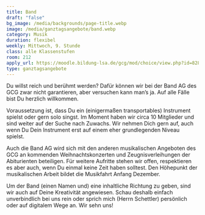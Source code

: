 ```yaml
---
title: Band
draft: "false"
bg_image: /media/backgrounds/page-title.webp
image: /media/ganztagsangebote/band.webp
category: Musik
duration: flexibel
weekly: Mittwoch, 9. Stunde
class: alle Klassenstufen
room: 212
apply_url: https://moodle.bildung-lsa.de/gcg/mod/choice/view.php?id=828
type: ganztagsangebote
---
```

Du willst reich und berühmt werden?
Dafür können wir bei der Band AG des GCG zwar nicht garantieren, aber versuchen kann man’s ja. Auf alle Fälle bist Du herzlich willkommen.

Voraussetzung ist, dass Du ein (einigermaßen transportables) Instrument spielst oder gern solo singst. Im Moment haben wir circa 10 Mitglieder und sind weiter auf der Suche nach Zuwachs. Wir nehmen Dich gern auf, auch wenn Du Dein Instrument erst auf einem eher grundlegenden Niveau spielst.

Auch die Band AG wird sich mit den anderen musikalischen Angeboten des GCG an kommenden Weihnachtskonzerten und Zeugnisverleihungen der Abiturienten beteiligen. Für weitere Aufritte stehen wir offen, respektieren es aber auch, wenn Du einmal keine Zeit haben solltest. Den Höhepunkt der musikalischen Arbeit bildet die Musikfahrt Anfang Dezember.

Um der Band (einen Namen und) eine inhaltliche Richtung zu geben, sind wir auch auf Deine Kreativität angewiesen. Schau deshalb einfach unverbindlich bei uns rein oder sprich mich (Herrn Schettler) persönlich oder auf digitalem Wege an. Wir sehn uns!
